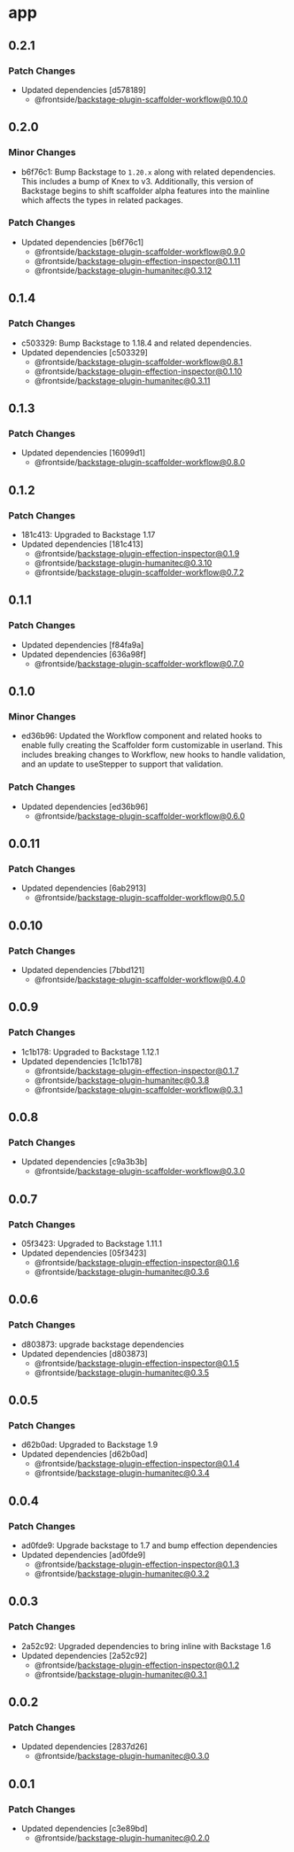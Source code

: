 # app

## 0.2.1

### Patch Changes

- Updated dependencies [d578189]
  - @frontside/backstage-plugin-scaffolder-workflow@0.10.0

## 0.2.0

### Minor Changes

- b6f76c1: Bump Backstage to `1.20.x` along with related dependencies. This includes a bump of Knex to v3. Additionally, this version of Backstage begins to shift scaffolder alpha features into the mainline which affects the types in related packages.

### Patch Changes

- Updated dependencies [b6f76c1]
  - @frontside/backstage-plugin-scaffolder-workflow@0.9.0
  - @frontside/backstage-plugin-effection-inspector@0.1.11
  - @frontside/backstage-plugin-humanitec@0.3.12

## 0.1.4

### Patch Changes

- c503329: Bump Backstage to 1.18.4 and related dependencies.
- Updated dependencies [c503329]
  - @frontside/backstage-plugin-scaffolder-workflow@0.8.1
  - @frontside/backstage-plugin-effection-inspector@0.1.10
  - @frontside/backstage-plugin-humanitec@0.3.11

## 0.1.3

### Patch Changes

- Updated dependencies [16099d1]
  - @frontside/backstage-plugin-scaffolder-workflow@0.8.0

## 0.1.2

### Patch Changes

- 181c413: Upgraded to Backstage 1.17
- Updated dependencies [181c413]
  - @frontside/backstage-plugin-effection-inspector@0.1.9
  - @frontside/backstage-plugin-humanitec@0.3.10
  - @frontside/backstage-plugin-scaffolder-workflow@0.7.2

## 0.1.1

### Patch Changes

- Updated dependencies [f84fa9a]
- Updated dependencies [636a98f]
  - @frontside/backstage-plugin-scaffolder-workflow@0.7.0

## 0.1.0

### Minor Changes

- ed36b96: Updated the Workflow component and related hooks to enable fully creating the Scaffolder form customizable in userland. This includes breaking changes to Workflow, new hooks to handle validation, and an update to useStepper to support that validation.

### Patch Changes

- Updated dependencies [ed36b96]
  - @frontside/backstage-plugin-scaffolder-workflow@0.6.0

## 0.0.11

### Patch Changes

- Updated dependencies [6ab2913]
  - @frontside/backstage-plugin-scaffolder-workflow@0.5.0

## 0.0.10

### Patch Changes

- Updated dependencies [7bbd121]
  - @frontside/backstage-plugin-scaffolder-workflow@0.4.0

## 0.0.9

### Patch Changes

- 1c1b178: Upgraded to Backstage 1.12.1
- Updated dependencies [1c1b178]
  - @frontside/backstage-plugin-effection-inspector@0.1.7
  - @frontside/backstage-plugin-humanitec@0.3.8
  - @frontside/backstage-plugin-scaffolder-workflow@0.3.1

## 0.0.8

### Patch Changes

- Updated dependencies [c9a3b3b]
  - @frontside/backstage-plugin-scaffolder-workflow@0.3.0

## 0.0.7

### Patch Changes

- 05f3423: Upgraded to Backstage 1.11.1
- Updated dependencies [05f3423]
  - @frontside/backstage-plugin-effection-inspector@0.1.6
  - @frontside/backstage-plugin-humanitec@0.3.6

## 0.0.6

### Patch Changes

- d803873: upgrade backstage dependencies
- Updated dependencies [d803873]
  - @frontside/backstage-plugin-effection-inspector@0.1.5
  - @frontside/backstage-plugin-humanitec@0.3.5

## 0.0.5

### Patch Changes

- d62b0ad: Upgraded to Backstage 1.9
- Updated dependencies [d62b0ad]
  - @frontside/backstage-plugin-effection-inspector@0.1.4
  - @frontside/backstage-plugin-humanitec@0.3.4

## 0.0.4

### Patch Changes

- ad0fde9: Upgrade backstage to 1.7 and bump effection dependencies
- Updated dependencies [ad0fde9]
  - @frontside/backstage-plugin-effection-inspector@0.1.3
  - @frontside/backstage-plugin-humanitec@0.3.2

## 0.0.3

### Patch Changes

- 2a52c92: Upgraded dependencies to bring inline with Backstage 1.6
- Updated dependencies [2a52c92]
  - @frontside/backstage-plugin-effection-inspector@0.1.2
  - @frontside/backstage-plugin-humanitec@0.3.1

## 0.0.2

### Patch Changes

- Updated dependencies [2837d26]
  - @frontside/backstage-plugin-humanitec@0.3.0

## 0.0.1

### Patch Changes

- Updated dependencies [c3e89bd]
  - @frontside/backstage-plugin-humanitec@0.2.0
